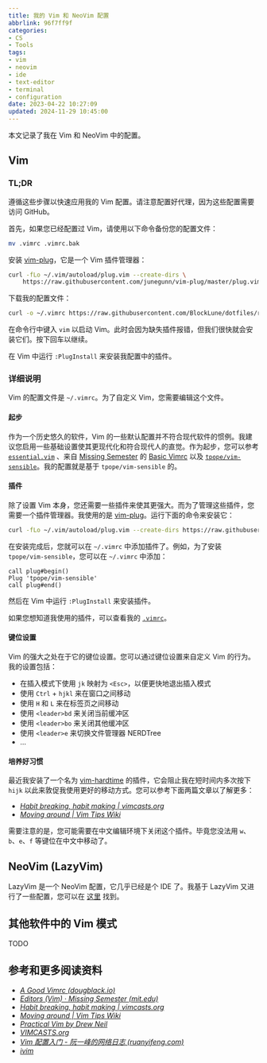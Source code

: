 ```yaml
---
title: 我的 Vim 和 NeoVim 配置
abbrlink: 96f7ff9f
categories:
- CS
- Tools
tags:
- vim
- neovim
- ide
- text-editor
- terminal
- configuration
date: 2023-04-22 10:27:09
updated: 2024-11-29 10:45:00
---
```


本文记录了我在 Vim 和 NeoVim 中的配置。

<!--more-->

## Vim

### TL;DR

遵循这些步骤以快速应用我的 Vim 配置。请注意配置好代理，因为这些配置需要访问 GitHub。

首先，如果您已经配置过 Vim，请使用以下命令备份您的配置文件：

```bash
mv .vimrc .vimrc.bak
```

安装 [vim-plug](https://github.com/junegunn/vim-plug)，它是一个 Vim 插件管理器：

```bash
curl -fLo ~/.vim/autoload/plug.vim --create-dirs \
    https://raw.githubusercontent.com/junegunn/vim-plug/master/plug.vim
```

下载我的配置文件：

```bash
curl -o ~/.vimrc https://raw.githubusercontent.com/BlockLune/dotfiles/refs/heads/main/.vimrc
```

在命令行中键入 `vim` 以启动 Vim。此时会因为缺失插件报错，但我们很快就会安装它们。按下回车以继续。

在 Vim 中运行 `:PlugInstall` 来安装我配置中的插件。

### 详细说明

Vim 的配置文件是 `~/.vimrc`。为了自定义 Vim，您需要编辑这个文件。

#### 起步

作为一个历史悠久的软件，Vim 的一些默认配置并不符合现代软件的惯例。我建议您启用一些基础设置使其更现代化和符合现代人的直觉。作为起步，您可以参考 [`essential.vim`](https://github.com/toshimichimiki/practical-vim-2nd/blob/master/essential.vim) 、来自 [Missing Semester](https://missing.csail.mit.edu/2020/editors/) 的 [Basic Vimrc](https://missing.csail.mit.edu/2020/files/vimrc) 以及 [`tpope/vim-sensible`](https://github.com/tpope/vim-sensible/blob/master/plugin/sensible.vim)。我的配置就是基于 `tpope/vim-sensible` 的。

#### 插件

除了设置 Vim 本身，您还需要一些插件来使其更强大。而为了管理这些插件，您需要一个插件管理器。我使用的是 [vim-plug](https://github.com/junegunn/vim-plug)。运行下面的命令来安装它：

```bash
curl -fLo ~/.vim/autoload/plug.vim --create-dirs https://raw.githubusercontent.com/junegunn/vim-plug/master/plug.vim
```

在安装完成后，您就可以在 `~/.vimrc` 中添加插件了。例如，为了安装 `tpope/vim-sensible`，您可以在 `~/.vimrc` 中添加：

```vim
call plug#begin()
Plug 'tpope/vim-sensible'
call plug#end()
```

然后在 Vim 中运行 `:PlugInstall` 来安装插件。

如果您想知道我使用的插件，可以查看我的 [`.vimrc`](https://raw.githubusercontent.com/BlockLune/dotfiles/refs/heads/main/.vimrc)。

#### 键位设置

Vim 的强大之处在于它的键位设置。您可以通过键位设置来自定义 Vim 的行为。我的设置包括：

- 在插入模式下使用 `jk` 映射为 `<Esc>`，以便更快地退出插入模式
- 使用 `Ctrl` + `hjkl` 来在窗口之间移动
- 使用 `H` 和 `L` 来在标签页之间移动
- 使用 `<leader>bd` 来关闭当前缓冲区
- 使用 `<leader>bo` 来关闭其他缓冲区
- 使用 `<leader>e` 来切换文件管理器 NERDTree
- ...

#### 培养好习惯

最近我安装了一个名为 [vim-hardtime](https://github.com/takac/vim-hardtime) 的插件，它会阻止我在短时间内多次按下 `hijk` 以此来敦促我使用更好的移动方式。您可以参考下面两篇文章以了解更多：

- _[Habit breaking, habit making | vimcasts.org](http://vimcasts.org/blog/2013/02/habit-breaking-habit-making/)_
- _[Moving around | Vim Tips Wiki](https://vim.fandom.com/wiki/Moving_around)_

需要注意的是，您可能需要在中文编辑环境下关闭这个插件。毕竟您没法用 `w`、`b`、`e`、`f` 等键位在中文中移动了。

## NeoVim (LazyVim)

LazyVim 是一个 NeoVim 配置，它几乎已经是个 IDE 了。我基于 LazyVim 又进行了一些配置，您可以在 [这里](https://github.com/BlockLune/dotfiles/tree/main/.config/nvim) 找到。

## 其他软件中的 Vim 模式

TODO

## 参考和更多阅读资料

- _[A Good Vimrc (dougblack.io)](https://dougblack.io/words/a-good-vimrc.html)_
- _[Editors (Vim) · Missing Semester (mit.edu)](https://missing.csail.mit.edu/2020/editors/)_
- _[Habit breaking, habit making | vimcasts.org](http://vimcasts.org/blog/2013/02/habit-breaking-habit-making/)_
- _[Moving around | Vim Tips Wiki](https://vim.fandom.com/wiki/Moving_around)_
- _[Practical Vim by Drew Neil](https://pragprog.com/titles/dnvim2/practical-vim-second-edition/)_
- _[VIMCASTS.org](http://vimcasts.org/)_
- _[Vim 配置入门 - 阮一峰的网络日志 (ruanyifeng.com)](https://ruanyifeng.com/blog/2018/09/vimrc.html)_
- _[ivim](https://github.com/kepbod/ivim)_
